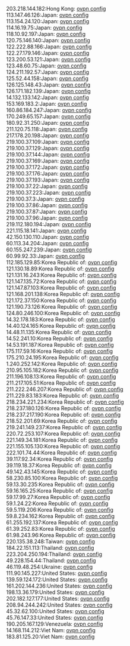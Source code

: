 203.218.144.182:Hong Kong: [ovpn config](vpn/203_218_144_182.ovpn)  
113.147.46.126:Japan: [ovpn config](vpn/113_147_46_126.ovpn)  
113.154.24.120:Japan: [ovpn config](vpn/113_154_24_120.ovpn)  
114.16.19.75:Japan: [ovpn config](vpn/114_16_19_75.ovpn)  
118.10.92.197:Japan: [ovpn config](vpn/118_10_92_197.ovpn)  
120.75.146.140:Japan: [ovpn config](vpn/120_75_146_140.ovpn)  
122.222.88.166:Japan: [ovpn config](vpn/122_222_88_166.ovpn)  
122.27.179.146:Japan: [ovpn config](vpn/122_27_179_146.ovpn)  
123.200.53.121:Japan: [ovpn config](vpn/123_200_53_121.ovpn)  
123.48.60.75:Japan: [ovpn config](vpn/123_48_60_75.ovpn)  
124.211.192.57:Japan: [ovpn config](vpn/124_211_192_57.ovpn)  
125.52.44.158:Japan: [ovpn config](vpn/125_52_44_158.ovpn)  
126.125.148.43:Japan: [ovpn config](vpn/126_125_148_43.ovpn)  
126.171.182.139:Japan: [ovpn config](vpn/126_171_182_139.ovpn)  
14.132.133.142:Japan: [ovpn config](vpn/14_132_133_142.ovpn)  
153.169.183.2:Japan: [ovpn config](vpn/153_169_183_2.ovpn)  
160.86.184.247:Japan: [ovpn config](vpn/160_86_184_247.ovpn)  
170.249.65.157:Japan: [ovpn config](vpn/170_249_65_157.ovpn)  
180.92.31.250:Japan: [ovpn config](vpn/180_92_31_250.ovpn)  
211.120.75.118:Japan: [ovpn config](vpn/211_120_75_118.ovpn)  
217.178.20.198:Japan: [ovpn config](vpn/217_178_20_198.ovpn)  
219.100.37.109:Japan: [ovpn config](vpn/219_100_37_109.ovpn)  
219.100.37.129:Japan: [ovpn config](vpn/219_100_37_129.ovpn)  
219.100.37.144:Japan: [ovpn config](vpn/219_100_37_144.ovpn)  
219.100.37.169:Japan: [ovpn config](vpn/219_100_37_169.ovpn)  
219.100.37.172:Japan: [ovpn config](vpn/219_100_37_172.ovpn)  
219.100.37.176:Japan: [ovpn config](vpn/219_100_37_176.ovpn)  
219.100.37.193:Japan: [ovpn config](vpn/219_100_37_193.ovpn)  
219.100.37.22:Japan: [ovpn config](vpn/219_100_37_22.ovpn)  
219.100.37.223:Japan: [ovpn config](vpn/219_100_37_223.ovpn)  
219.100.37.3:Japan: [ovpn config](vpn/219_100_37_3.ovpn)  
219.100.37.86:Japan: [ovpn config](vpn/219_100_37_86.ovpn)  
219.100.37.87:Japan: [ovpn config](vpn/219_100_37_87.ovpn)  
219.100.37.96:Japan: [ovpn config](vpn/219_100_37_96.ovpn)  
219.112.180.194:Japan: [ovpn config](vpn/219_112_180_194.ovpn)  
221.115.18.141:Japan: [ovpn config](vpn/221_115_18_141.ovpn)  
42.150.130.110:Japan: [ovpn config](vpn/42_150_130_110.ovpn)  
60.113.34.204:Japan: [ovpn config](vpn/60_113_34_204.ovpn)  
60.155.247.239:Japan: [ovpn config](vpn/60_155_247_239.ovpn)  
60.99.92.33:Japan: [ovpn config](vpn/60_99_92_33.ovpn)  
112.185.129.85:Korea Republic of: [ovpn config](vpn/112_185_129_85.ovpn)  
121.130.18.89:Korea Republic of: [ovpn config](vpn/121_130_18_89.ovpn)  
121.131.16.243:Korea Republic of: [ovpn config](vpn/121_131_16_243.ovpn)  
121.147.135.72:Korea Republic of: [ovpn config](vpn/121_147_135_72.ovpn)  
121.147.87.103:Korea Republic of: [ovpn config](vpn/121_147_87_103.ovpn)  
121.168.201.138:Korea Republic of: [ovpn config](vpn/121_168_201_138.ovpn)  
121.172.37.150:Korea Republic of: [ovpn config](vpn/121_172_37_150.ovpn)  
121.190.73.126:Korea Republic of: [ovpn config](vpn/121_190_73_126.ovpn)  
124.80.246.100:Korea Republic of: [ovpn config](vpn/124_80_246_100.ovpn)  
14.32.178.183:Korea Republic of: [ovpn config](vpn/14_32_178_183.ovpn)  
14.40.124.165:Korea Republic of: [ovpn config](vpn/14_40_124_165.ovpn)  
14.48.11.135:Korea Republic of: [ovpn config](vpn/14_48_11_135.ovpn)  
14.52.241.10:Korea Republic of: [ovpn config](vpn/14_52_241_10.ovpn)  
14.53.191.187:Korea Republic of: [ovpn config](vpn/14_53_191_187.ovpn)  
175.117.59.16:Korea Republic of: [ovpn config](vpn/175_117_59_16.ovpn)  
175.210.24.195:Korea Republic of: [ovpn config](vpn/175_210_24_195.ovpn)  
1.240.252.142:Korea Republic of: [ovpn config](vpn/1_240_252_142.ovpn)  
210.95.105.182:Korea Republic of: [ovpn config](vpn/210_95_105_182.ovpn)  
211.196.108.13:Korea Republic of: [ovpn config](vpn/211_196_108_13.ovpn)  
211.217.105.51:Korea Republic of: [ovpn config](vpn/211_217_105_51.ovpn)  
211.222.246.207:Korea Republic of: [ovpn config](vpn/211_222_246_207.ovpn)  
211.229.83.183:Korea Republic of: [ovpn config](vpn/211_229_83_183.ovpn)  
218.234.221.234:Korea Republic of: [ovpn config](vpn/218_234_221_234.ovpn)  
218.237.180.126:Korea Republic of: [ovpn config](vpn/218_237_180_126.ovpn)  
218.237.217.190:Korea Republic of: [ovpn config](vpn/218_237_217_190.ovpn)  
218.52.201.69:Korea Republic of: [ovpn config](vpn/218_52_201_69.ovpn)  
219.241.149.237:Korea Republic of: [ovpn config](vpn/219_241_149_237.ovpn)  
220.72.253.107:Korea Republic of: [ovpn config](vpn/220_72_253_107.ovpn)  
221.149.34.181:Korea Republic of: [ovpn config](vpn/221_149_34_181.ovpn)  
221.155.105.130:Korea Republic of: [ovpn config](vpn/221_155_105_130.ovpn)  
222.101.74.44:Korea Republic of: [ovpn config](vpn/222_101_74_44.ovpn)  
39.117.92.34:Korea Republic of: [ovpn config](vpn/39_117_92_34.ovpn)  
39.119.18.37:Korea Republic of: [ovpn config](vpn/39_119_18_37.ovpn)  
49.142.43.145:Korea Republic of: [ovpn config](vpn/49_142_43_145.ovpn)  
58.230.85.100:Korea Republic of: [ovpn config](vpn/58_230_85_100.ovpn)  
59.13.30.235:Korea Republic of: [ovpn config](vpn/59_13_30_235.ovpn)  
59.16.165.25:Korea Republic of: [ovpn config](vpn/59_16_165_25.ovpn)  
59.17.99.27:Korea Republic of: [ovpn config](vpn/59_17_99_27.ovpn)  
59.1.24.22:Korea Republic of: [ovpn config](vpn/59_1_24_22.ovpn)  
59.5.119.206:Korea Republic of: [ovpn config](vpn/59_5_119_206.ovpn)  
59.8.234.162:Korea Republic of: [ovpn config](vpn/59_8_234_162.ovpn)  
61.255.192.137:Korea Republic of: [ovpn config](vpn/61_255_192_137.ovpn)  
61.39.252.83:Korea Republic of: [ovpn config](vpn/61_39_252_83.ovpn)  
61.98.243.96:Korea Republic of: [ovpn config](vpn/61_98_243_96.ovpn)  
220.135.38.248:Taiwan: [ovpn config](vpn/220_135_38_248.ovpn)  
184.22.151.113:Thailand: [ovpn config](vpn/184_22_151_113.ovpn)  
223.204.250.194:Thailand: [ovpn config](vpn/223_204_250_194.ovpn)  
49.228.154.44:Thailand: [ovpn config](vpn/49_228_154_44.ovpn)  
46.119.48.254:Ukraine: [ovpn config](vpn/46_119_48_254.ovpn)  
111.90.145.227:United States: [ovpn config](vpn/111_90_145_227.ovpn)  
139.59.124.172:United States: [ovpn config](vpn/139_59_124_172.ovpn)  
161.202.144.236:United States: [ovpn config](vpn/161_202_144_236.ovpn)  
198.13.36.179:United States: [ovpn config](vpn/198_13_36_179.ovpn)  
202.182.127.177:United States: [ovpn config](vpn/202_182_127_177.ovpn)  
208.94.244.242:United States: [ovpn config](vpn/208_94_244_242.ovpn)  
45.32.62.100:United States: [ovpn config](vpn/45_32_62_100.ovpn)  
45.76.147.33:United States: [ovpn config](vpn/45_76_147_33.ovpn)  
190.205.167.129:Venezuela: [ovpn config](vpn/190_205_167_129.ovpn)  
14.168.114.212:Viet Nam: [ovpn config](vpn/14_168_114_212.ovpn)  
183.81.125.20:Viet Nam: [ovpn config](vpn/183_81_125_20.ovpn)  
